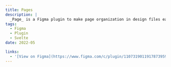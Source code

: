 ```yaml
---
title: Pages
description: |
  _Page_ is a Figma plugin to make page organization in design files easier. It can group pages folder-alike, make pages more identifiable with emoji tagging. This is also a learning project for plugin API of Figma and Svelte language.
tags:
  - Figma
  - Plugin
  - Svelte
date: 2022-05

links:
  - '[View on Figma](https://www.figma.com/c/plugin/1107319011917873959)'
---
```

